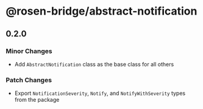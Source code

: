 # @rosen-bridge/abstract-notification

## 0.2.0

### Minor Changes

- Add `AbstractNotification` class as the base class for all others

### Patch Changes

- Export `NotificationSeverity`, `Notify`, and `NotifyWithSeverity` types from the package
